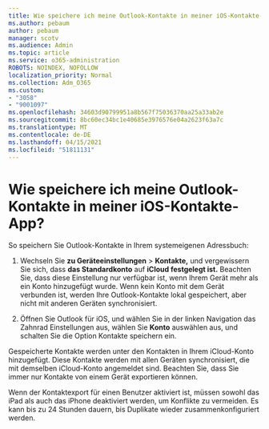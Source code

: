 ```yaml
---
title: Wie speichere ich meine Outlook-Kontakte in meiner iOS-Kontakte-App?
ms.author: pebaum
author: pebaum
manager: scotv
ms.audience: Admin
ms.topic: article
ms.service: o365-administration
ROBOTS: NOINDEX, NOFOLLOW
localization_priority: Normal
ms.collection: Adm_O365
ms.custom:
- "3058"
- "9001097"
ms.openlocfilehash: 34603d90799951a8b567f75036370aa25a33ab2e
ms.sourcegitcommit: 8bc60ec34bc1e40685e3976576e04a2623f63a7c
ms.translationtype: MT
ms.contentlocale: de-DE
ms.lasthandoff: 04/15/2021
ms.locfileid: "51811131"
---
```

# <a name="how-do-i-save-my-outlook-contacts-to-my-ios-contacts-app"></a>Wie speichere ich meine Outlook-Kontakte in meiner iOS-Kontakte-App?

So speichern Sie Outlook-Kontakte in Ihrem systemeigenen Adressbuch:
 
1. Wechseln Sie **zu Geräteeinstellungen**  >  **Kontakte,** und vergewissern Sie sich, dass **das Standardkonto** auf **iCloud festgelegt ist.** Beachten Sie, dass diese Einstellung nur verfügbar ist, wenn Ihrem Gerät mehr als ein Konto hinzugefügt wurde. Wenn kein Konto mit dem Gerät verbunden ist, werden Ihre Outlook-Kontakte lokal gespeichert, aber nicht mit anderen Geräten synchronisiert.
 
2. Öffnen Sie Outlook für iOS, und wählen Sie in der linken Navigation  das Zahnrad Einstellungen aus, wählen Sie **Konto** auswählen aus, und schalten Sie die Option Kontakte speichern ein.
 
Gespeicherte Kontakte werden unter den Kontakten in Ihrem iCloud-Konto hinzugefügt. Diese Kontakte werden mit allen Geräten synchronisiert, die mit demselben iCloud-Konto angemeldet sind. Beachten Sie, dass Sie immer nur Kontakte von einem Gerät exportieren können.
 
Wenn der Kontaktexport für einen Benutzer aktiviert ist, müssen sowohl das iPad als auch das iPhone deaktiviert werden, um Konflikte zu vermeiden. Es kann bis zu 24 Stunden dauern, bis Duplikate wieder zusammenkonfiguriert werden.